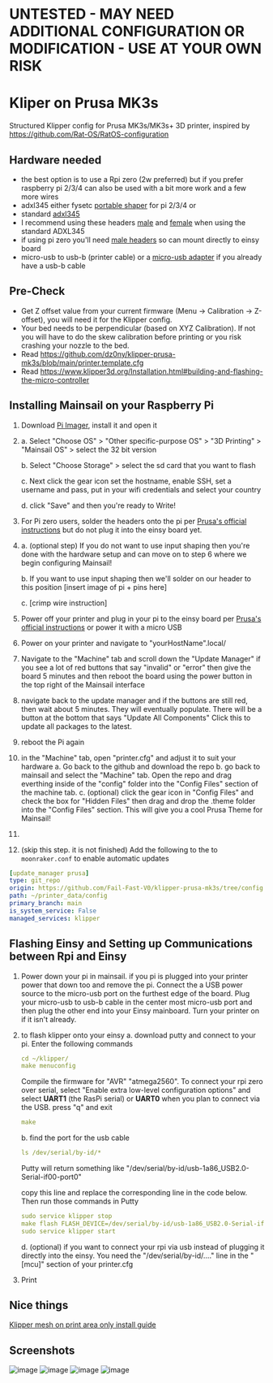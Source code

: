 # UNTESTED - MAY NEED ADDITIONAL CONFIGURATION OR MODIFICATION - USE AT YOUR OWN RISK

# Kliper on Prusa MK3s
Structured Klipper config for Prusa MK3s/MK3s+ 3D printer, inspired by https://github.com/Rat-OS/RatOS-configuration

## Hardware needed
- the best option is to use a Rpi zero (2w preferred) but if you prefer raspberry pi 2/3/4 can also be used with a bit more work and a few more wires
- adxl345 either fysetc [portable shaper](https://amzn.to/3CZuCLm) for pi 2/3/4 or
-  standard [adxl345](https://amzn.to/3XMmTZa) 
-  I recommend using these headers [male](https://www.digikey.com/en/products/detail/adam-tech/BHR-08-VUA/9832409) and [female](https://www.digikey.com/en/products/detail/adam-tech/FCS-08-SG/9832361) when using the standard ADXL345
-  if using pi zero you'll need [male headers](https://amzn.to/3XND883) so can mount directly to einsy board
-  micro-usb to usb-b (printer cable) or a [micro-usb adapter](https://amzn.to/3J5S6SW) if you already have a usb-b cable

## Pre-Check

- Get Z offset value from your current firmware (Menu -> Calibration -> Z-offset), you will need it for the Klipper config.
- Your bed needs to be perpendicular (based on XYZ Calibration). If not you will have to do the skew calibration before printing or you risk crashing your nozzle to the bed.
- Read https://github.com/dz0ny/klipper-prusa-mk3s/blob/main/printer.template.cfg
- Read https://www.klipper3d.org/Installation.html#building-and-flashing-the-micro-controller

## Installing Mainsail on your Raspberry Pi
1. Download [Pi Imager](https://downloads.raspberrypi.org/imager/imager_latest.exe), install it and open it
2. 
   a. Select "Choose OS" > "Other specific-purpose OS" > "3D Printing" > "Mainsail OS" > select the 32 bit version
   
   b. Select "Choose Storage" > select the sd card that you want to flash
   
   c. Next click the gear icon set the hostname, enable SSH, set a username and pass, put in your wifi credentials and select your country
   
   d. click "Save" and then you're ready to Write!
4. For Pi zero users, solder the headers onto the pi per [Prusa's official instructions](https://help.prusa3d.com/en/article/raspberry-pi-zero-w-preparation-and-installation_2180) but do not plug it into the einsy board yet. 
5. a. (optional step) If you do not want to use input shaping then you're done with the hardware setup and can move on to step 6 where we begin configuring Mainsail! 
   
   b. If you want to use input shaping then we'll solder on our header to this position [insert image of pi + pins here]
   
   c. [crimp wire instruction]
6. Power off your printer and plug in your pi to the einsy board per [Prusa's official instructions](https://help.prusa3d.com/en/article/raspberry-pi-zero-w-preparation-and-installation_2180) or power it with a micro USB

7. Power on your printer and navigate to "yourHostName".local/ 
8. Navigate to the "Machine" tab and scroll down the "Update Manager" if you see a lot of red buttons that say "invalid" or "error" then give the board 5 minutes and then reboot the board using the power button in the top right of the Mainsail interface
9. navigate back to the update manager and if the buttons are still red, then wait about 5 minutes. They will eventually populate. There will be a button at the bottom that says "Update All Components" Click this to update all packages to the latest. 
10. reboot the Pi again
11. in the "Machine" tab, open "printer.cfg" and adjust it to suit your hardware
    a. Go back to the github and download the repo
	b. go back to mainsail and select the "Machine" tab. Open the repo and drag everthing inside of the "config" folder into the "Config Files" section of the machine tab. 
	c. (optional) click the gear icon in "Config Files" and check the box for "Hidden Files" then drag and drop the .theme folder into the "Config Files" section. This will give you a cool Prusa Theme for Mainsail!
12.
13. (skip this step. it is not finished) Add the following to the to `moonraker.conf` to enable automatic updates

```yml
[update_manager prusa]
type: git_repo
origin: https://github.com/Fail-Fast-V0/klipper-prusa-mk3s/tree/config.git
path: ~/printer_data/config
primary_branch: main
is_system_service: False
managed_services: klipper
```
## Flashing Einsy and Setting up Communications between Rpi and Einsy
1. Power down your pi in mainsail. if you pi is plugged into your printer power that down too and remove the pi. Connect the a USB power source to the micro-usb port on the furthest edge of the board.  Plug your micro-usb to usb-b cable in the center most micro-usb port and then plug the other end into your Einsy mainboard. Turn your printer on if it isn't already. 
2. to flash klipper onto your einsy
    a. download putty and connect to your pi. Enter the following commands  

    ```yml
    cd ~/klipper/
    make menuconfig   
    ```
    Compile the firmware for  "AVR" "atmega2560". To connect your rpi zero over serial, select "Enable extra low-level configuration options" and select **UART1** (the RasPi serial) or **UART0** when you plan to connect via the USB.
    press "q" and exit

    ```yml
    make
    ```

    b. find the port for the usb cable

    ```yml
    ls /dev/serial/by-id/*
    ```

    Putty will return something like "/dev/serial/by-id/usb-1a86_USB2.0-Serial-if00-port0"
	
	copy this line and replace the corresponding line in the code below. Then run those commands in Putty
	
	```yml
	sudo service klipper stop
    make flash FLASH_DEVICE=/dev/serial/by-id/usb-1a86_USB2.0-Serial-if00-port0
    sudo service klipper start
    ```
	d. (optional) if you want to connect your rpi via usb instead of plugging it directly into the einsy. You need the "/dev/serial/by-id/...." line in the "[mcu]" section of your printer.cfg 

7. Print


## Nice things
[Klipper mesh on print area only install guide](https://gist.github.com/ChipCE/95fdbd3c2f3a064397f9610f915f7d02)


## Screenshots
![image](https://user-images.githubusercontent.com/239513/141822711-2818978e-2b87-4110-9b93-e5f489c9cdc7.png)
![image](https://user-images.githubusercontent.com/239513/141831204-89ced257-e67f-4b1f-add7-a3806cdd2617.png)
![image](https://user-images.githubusercontent.com/239513/141831245-11476041-240d-424a-8ff8-ffd8a03c08be.png)
![image](https://user-images.githubusercontent.com/239513/141831272-31b88652-ab3f-4978-8a4c-c54a83817dd1.png)

